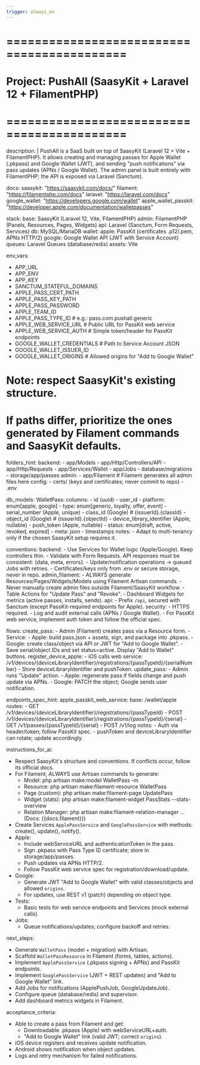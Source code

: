 ```yaml
---
trigger: always_on
---
```


# ===========================================
# Project: PushAll (SaasyKit + Laravel 12 + FilamentPHP)
# ===========================================

description: |
  PushAll is a SaaS built on top of SaasyKit (Laravel 12 + Vite + FilamentPHP).
  It allows creating and managing passes for Apple Wallet (.pkpass) and Google Wallet (JWT),
  and sending "push notifications" via pass updates (APNs / Google Wallet).
  The admin panel is built entirely with FilamentPHP; the API is exposed via Laravel (Sanctum).

docs:
  saasykit: "https://saasykit.com/docs/"
  filament: "https://filamentphp.com/docs"
  laravel: "https://laravel.com/docs"
  google_wallet: "https://developers.google.com/wallet"
  apple_wallet_passkit: "https://developer.apple.com/documentation/walletpasses"

stack:
  base: SaasyKit (Laravel 12, Vite, FilamentPHP)
  admin: FilamentPHP (Panels, Resources, Pages, Widgets)
  api: Laravel (Sanctum, Form Requests, Services)
  db: MySQL/MariaDB
  wallet:
    apple: PassKit (certificates .p12/.pem, APNs HTTP/2)
    google: Google Wallet API (JWT with Service Account)
  queues: Laravel Queues (database/redis)
  assets: Vite

env_vars:
  - APP_URL
  - APP_ENV
  - APP_KEY
  - SANCTUM_STATEFUL_DOMAINS
  - APPLE_PASS_CERT_PATH
  - APPLE_PASS_KEY_PATH
  - APPLE_PASS_PASSWORD
  - APPLE_TEAM_ID
  - APPLE_PASS_TYPE_ID            # e.g.: pass.com.pushall.generic
  - APPLE_WEB_SERVICE_URL         # Public URL for PassKit web service
  - APPLE_WEB_SERVICE_AUTH        # Simple token/header for PassKit endpoints
  - GOOGLE_WALLET_CREDENTIALS     # Path to Service Account JSON
  - GOOGLE_WALLET_ISSUER_ID
  - GOOGLE_WALLET_ORIGINS         # Allowed origins for "Add to Google Wallet"

# Note: respect SaasyKit's existing structure.
# If paths differ, prioritize the ones generated by Filament commands and SaasyKit defaults.

folders_hint:
  backend:
    - app/Models
    - app/Http/Controllers/API
    - app/Http/Requests
    - app/Services/Wallet
    - app/Jobs
    - database/migrations
    - storage/app/passes
  admin:
    - app/Filament      # Filament generates all admin files here
  config:
    - certs/ (keys and certificates; never commit to repo)
    - .env

db_models:
  WalletPass:
    columns:
      - id (uuid)
      - user_id
      - platform: enum[apple, google]
      - type: enum[generic, loyalty, offer, event]
      - serial_number (Apple, unique)
      - class_id (Google)          # {issuerId}.{classId}
      - object_id (Google)         # {issuerId}.{objectId}
      - device_library_identifier (Apple, nullable)
      - push_token (Apple, nullable)
      - status: enum[draft, active, revoked, expired]
      - meta: json
      - timestamps
    notes:
      - Adapt to multi-tenancy only if the chosen SaasyKit setup requires it.

conventions:
  backend:
    - Use Services for Wallet logic (Apple/Google). Keep controllers thin.
    - Validate with Form Requests. API responses must be consistent: {data, meta, errors}.
    - Update/notification operations → queued Jobs with retries.
    - Certificates/keys only from .env or secure storage, never in repo.
  admin_filament:
    - ALWAYS generate Resources/Pages/Widgets/Models using Filament Artisan commands.
    - Never manually create admin files outside Filament/SaasyKit workflow.
    - Table Actions for "Update Pass" and "Revoke".
    - Dashboard Widgets for metrics (active passes, installs, sends).
  api:
    - Prefix `/api`, secured with Sanctum (except PassKit-required endpoints for Apple).
  security:
    - HTTPS required.
    - Log and audit external calls (APNs / Google Wallet).
    - For PassKit web service, implement auth token and follow the official spec.

flows:
  create_pass:
    - Admin (Filament) creates pass via a Resource form.
    - Service:
      - Apple: build pass.json + assets, sign, and package into .pkpass.
      - Google: create class/object via API or JWT for "Add to Google Wallet".
    - Save serial/object IDs and set status=active. Display "Add to Wallet" buttons.
  register_device_apple:
    - iOS calls web service: /v1/devices/{deviceLibraryIdentifier}/registrations/{passTypeId}/{serialNumber}
    - Store deviceLibraryIdentifier and pushToken.
  update_pass:
    - Admin runs "Update" action.
    - Apple: regenerate pass if fields change and push update via APNs.
    - Google: PATCH the object; Google sends user notification.

endpoints_spec_hint:
  apple_passkit_web_service:
    base: /wallet/apple
    routes:
      - GET  /v1/devices/{deviceLibraryIdentifier}/registrations/{passTypeId}
      - POST /v1/devices/{deviceLibraryIdentifier}/registrations/{passTypeId}/{serial}
      - GET  /v1/passes/{passTypeId}/{serial}
      - POST /v1/log
    notes:
      - Auth via header/token; follow PassKit spec.
      - pushToken and deviceLibraryIdentifier can rotate; update accordingly.

instructions_for_ai:
  - Respect SaasyKit's structure and conventions. If conflicts occur, follow its official docs.
  - For Filament, ALWAYS use Artisan commands to generate:
      * Model:             php artisan make:model WalletPass -m
      * Resource:          php artisan make:filament-resource WalletPass
      * Page (custom):     php artisan make:filament-page UpdatePass
      * Widget (stats):    php artisan make:filament-widget PassStats --stats-overview
      * Relation Manager:  php artisan make:filament-relation-manager ...
    (Docs: {{docs.filament}})
  - Create Services `ApplePassService` and `GooglePassService` with methods: create(), update(), notify().
  - Apple:
      * Include webServiceURL and authenticationToken in the pass.
      * Sign .pkpass with Pass Type ID certificate; store in storage/app/passes.
      * Push updates via APNs HTTP/2.
      * Follow PassKit web service spec for registration/download/update.
  - Google:
      * Generate JWT "Add to Google Wallet" with valid classes/objects and allowed `origins`.
      * For updates, use REST v1 (patch) depending on object type.
  - Tests:
      * Basic tests for web service endpoints and Services (mock external calls).
  - Jobs:
      * Queue notifications/updates; configure backoff and retries.

next_steps:
  - Generate `WalletPass` (model + migration) with Artisan.
  - Scaffold `WalletPassResource` in Filament (forms, tables, actions).
  - Implement `ApplePassService` (.pkpass signing + APNs) and PassKit endpoints.
  - Implement `GooglePassService` (JWT + REST updates) and "Add to Google Wallet" link.
  - Add Jobs for notifications (ApplePushJob, GoogleUpdateJob).
  - Configure queue (database/redis) and supervisor.
  - Add dashboard metrics widgets in Filament.

acceptance_criteria:
  - Able to create a pass from Filament and get:
      * Downloadable .pkpass (Apple) with webServiceURL+auth.
      * "Add to Google Wallet" link (valid JWT; correct `origins`).
  - iOS device registers and receives update notification.
  - Android shows notification when object updates.
  - Logs and retry mechanism for failed notifications.
